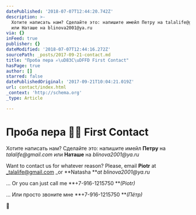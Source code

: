 ```yaml
---
datePublished: '2018-07-07T12:44:20.742Z'
description: >-
  Хотите написать нам? Сделайте это: напишите имейл Петру на talalife@gmail.com
  или Наташе на blinova2001@ya.ru
via: {}
inFeed: true
publisher: {}
dateModified: '2018-07-07T12:44:16.272Z'
sourcePath: _posts/2017-09-21-contact.md
title: "Проба пера ✍\uD83C\uDFFD First Contact"
hasPage: true
author: []
starred: false
datePublishedOriginal: '2017-09-21T10:04:21.019Z'
url: contact/index.html
_context: 'http://schema.org'
_type: Article

---
```

# Проба пера ✍🏽 First Contact

Хотите написать нам? Сделайте это: напишите имейл **Петру** на _talalife@gmail.com_ или **Наташе** на _blinova2001@ya.ru_

Want to contact us for whatever reason? Please, email **Piotr** at _talalife@gmail.com _or **Natasha **_at blinova2001@ya.ru_

... Or you can just call me **+7-916-1215750 **_(Piotr)_

... Или просто звоните мне **+7-916-1215750 **_(Пётр)_

💌